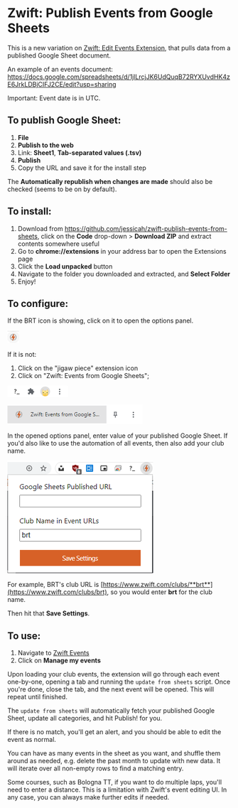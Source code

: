 # Zwift: Publish Events from Google Sheets

This is a new variation on [Zwift: Edit Events Extension](https://github.com/jessicah/zwift-edit-events-extensions), that pulls data from a published Google Sheet document.

An example of an events document: https://docs.google.com/spreadsheets/d/1jlLrcjJK6UdQuqB72RYXUvdHK4zE6JrkLDBjCIFJ2CE/edit?usp=sharing

Important: Event date is in UTC.

## To publish Google Sheet:

1. **File**
2. **Publish to the web**
3. Link: **Sheet1**, **Tab-separated values (.tsv)**
4. **Publish**
5. Copy the URL and save it for the install step

The **Automatically republish when changes are made** should also be checked (seems to be on by default).

## To install:

1. Download from https://github.com/jessicah/zwift-publish-events-from-sheets, click on the **Code** drop-down > **Download ZIP** and extract contents somewhere useful
4. Go to **chrome://extensions** in your address bar to open the Extensions page
5. Click the **Load unpacked** button
6. Navigate to the folder you downloaded and extracted, and **Select Folder**
7. Enjoy!

## To configure:

If the BRT icon is showing, click on it to open the options panel.

![BRT Icon](assets/brt-icon-in-toolbar.png)

If it is not:
   1. Click on the "jigaw piece" extension icon
   2. Click on "Zwift: Events from Google Sheets";

![Jigsaw Piece Icon](assets/jigsaw-piece-icon.png)

![Extension in Menu](assets/the-extension-in-menu.png)

In the opened options panel, enter value of your published Google Sheet. If you'd also like to use the automation of all events, then also add your club name.

![Extension Options Menu](assets/options-open.png)

For example, BRT's club URL is [https://www.zwift.com/clubs/**brt**](https://www.zwift.com/clubs/brt), so you
would enter **brt** for the club name.

Then hit that **Save Settings**.

## To use:


1. Navigate to [Zwift Events](https://www.zwift.com/events/)
2. Click on **Manage my events**

Upon loading your club events, the extension will go through each event one-by-one, opening a tab and running the `update from sheets`
script. Once you're done, close the tab, and the next event will be opened. This will repeat until finished.

The `update from sheets` will automatically fetch your published Google Sheet, update all categories, and hit Publish! for you.

If there is no match, you'll get an alert, and you should be able to edit the event as normal.

You can have as many events in the sheet as you want, and shuffle them around as needed, e.g. delete the past month to update with new data. It will iterate over all non-empty rows to find a matching entry.

Some courses, such as Bologna TT, if you want to do multiple laps, you'll need to enter a distance. This is a limitation with Zwift's event editing UI. In any case, you can always make further edits if needed.
